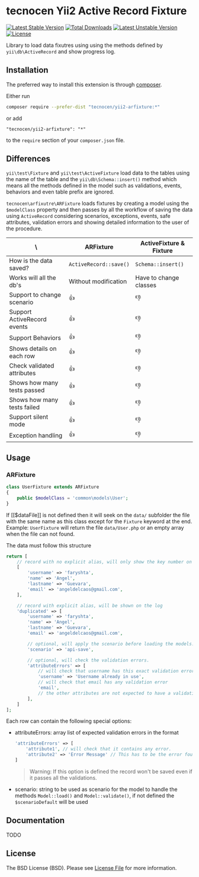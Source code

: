 tecnocen Yii2 Active Record Fixture
=========================

[![Latest Stable Version](https://poser.pugx.org/tecnocen/yii2-arfixture/v/stable)](https://packagist.org/packages/tecnocen/yii2-arfixture) [![Total Downloads](https://poser.pugx.org/tecnocen/yii2-arfixture/downloads)](https://packagist.org/packages/tecnocen/yii2-arfixture) [![Latest Unstable Version](https://poser.pugx.org/tecnocen/yii2-arfixture/v/unstable)](https://packagist.org/packages/tecnocen/yii2-arfixture) [![License](https://poser.pugx.org/tecnocen/yii2-arfixture/license)](https://packagist.org/packages/tecnocen/yii2-arfixture)

Library to load data fixutres using using the methods defined by `yii\db\ActiveRecord` and show progress log.

## Installation

The preferred way to install this extension is through [composer](http://getcomposer.org/download/).

Either run

```bash
composer require --prefer-dist "tecnocen/yii2-arfixture:*"
```

or add

```
"tecnocen/yii2-arfixture": "*"
```

to the `require` section of your `composer.json` file.

## Differences

`yii\test\Fixture` and `yii\test\ActiveFixture` load data to the tables using
the name of the table and the `yii\db\Schema::insert()` method which means all
the methods defined in the model such as validations, events, behaviors and even
table prefix are ignored.

`tecnocen\arfixutre\ARFixture` loads fixtures by creating a model using the
`$modelClass` property and then passes by all the workflow of saving the data
using `ActiveRecord` considering scenarios, exceptions, events, safe attributes,
validation errors and showing detailed information to the user of the procedure.

| \                           | ARFixture              | ActiveFixture & Fixture
| --------------------------- | ---------------------- | -----------------------
| How is the data saved?      | `ActiveRecord::save()` | `Schema::insert()`
| Works will all the db's     | Without modification   | Have to change classes
| Support to change scenario  | :+1:                   | :-1:
| Support ActiveRecord events | :+1:                   | :-1:
| Support Behaviors           | :+1:                   | :-1:
| Shows details on each row   | :+1:                   | :-1:
| Check validated attributes  | :+1:                   | :-1:
| Shows how many tests passed | :+1:                   | :-1:
| Shows how many tests failed | :+1:                   | :-1:
| Support silent mode         | :+1:                   | :-1:
| Exception handling          | :+1:                   | :-1:

## Usage

### ARFixture

```php
class UserFixture extends ARFixture
{
    public $modelClass = 'common\models\User';
}
```

If [[$dataFile]] is not defined then it will seek on the `data/` subfolder the
file with the same name as this class except for the `Fixture` keyword at the
end. Example: `UserFixture` will return the file `data/User.php` or  an empty
array when the file can not found.

The data must follow this structure

```php
return [
    // record with no explicit alias, will only show the key number on the log.
    [
        'username' => 'faryshta',
        'name' => 'Angel',
        'lastname' => 'Guevara',
        'email' => 'angeldelcaos@gmail.com',
    ],

    // record with explicit alias, will be shown on the log
    'duplicated' => [
        'username' => 'faryshta',
        'name' => 'Angel',
        'lastname' => 'Guevara',
        'email' => 'angeldelcaos@gmail.com',

        // optional, will apply the scenario before loading the models.
        'scenario' => 'api-save',

        // optional, will check the validation errors.
        'attributeErrors' => [
            // will check that username has this exact validation error.
            'username' => 'Username already in use',
            // will check that email has any validation error
            'email',
            // the other attributes are not expected to have a validation error.
        ],
    ]    
];
```

Each row can contain the following special options:

- attributeErrors: array list of expected validation errors in the format
  ```php
  'attributeErrors' => [
      'attribute1', // will check that it contains any error.
      'attribute2' => 'Error Message' // This has to be the error found.
  ]
  ```
  > Warning: If this option is defined the record won't be saved even if
  > it passes all the validations.

- scenario: string to be used as scenario for the model to handle
  the methods `Model::load()` and `Model::validate()`, if not defined
  the `$scenarioDefault` will be used

## Documentation

TODO

## License

The BSD License (BSD). Please see [License File](LICENSE.md) for more information.
